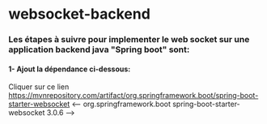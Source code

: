 # websocket-backend
### Les étapes à suivre pour implementer le web socket sur une application backend java "Spring boot" sont:
#### 1- Ajout la dépendance ci-dessous:
Cliquer sur ce lien https://mvnrepository.com/artifact/org.springframework.boot/spring-boot-starter-websocket
<-- <dependency>
  <groupId>org.springframework.boot</groupId>
  <artifactId>spring-boot-starter-websocket</artifactId>
  <version>3.0.6</version>
</dependency> -->
